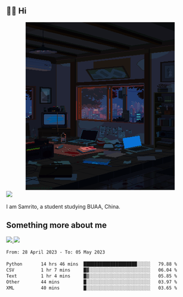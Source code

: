 ## 👋🏻 Hi

<div align="center">
<img alt="GIF" src="https://github.com/xiangsam/xiangsam/blob/271390e4ab50820a4594e3cb94b7ffaa6293de72/0_0EUAvTumWsRa2k6F.gif" width=400 height=450/>
</div>

<a href="https://github.com/xiangsam">
  <img src="https://komarev.com/ghpvc/?username=xiangsam&style=flat-square" />
</a>

I am Samrito, a student studying BUAA, China.


## Something more about me
<a href="https://github.com/xiangsam">
  <img src="https://github-readme-stats.vercel.app/api?username=xiangsam&show_icons=true&hide_border=true" />
</a>


<a href="https://github.com/xiangsam">
  <img src="https://github-readme-stats.vercel.app/api/top-langs/?username=xiangsam&layout=compact" />
</a>

<!--START_SECTION:waka-->

```text
From: 28 April 2023 - To: 05 May 2023

Python       14 hrs 46 mins  ████████████████████░░░░░   79.88 %
CSV          1 hr 7 mins     █▓░░░░░░░░░░░░░░░░░░░░░░░   06.04 %
Text         1 hr 4 mins     █▒░░░░░░░░░░░░░░░░░░░░░░░   05.85 %
Other        44 mins         █░░░░░░░░░░░░░░░░░░░░░░░░   03.97 %
XML          40 mins         █░░░░░░░░░░░░░░░░░░░░░░░░   03.65 %
```

<!--END_SECTION:waka-->

<!---
xiangsam/xiangsam is a ✨ special ✨ repository because its `README.md` (this file) appears on your GitHub profile.
You can click the Preview link to take a look at your changes.
--->
